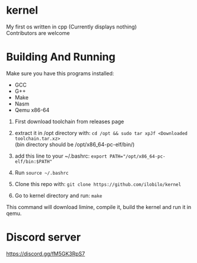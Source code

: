 # kernel
My first os written in cpp (Currently displays nothing)<br />
Contributors are welcome

# Building And Running

Make sure you have this programs installed:
* GCC
* G++
* Make
* Nasm
* Qemu x86-64

1. First download toolchain from releases page

2. extract it in /opt directory with:
``cd /opt && sudo tar xpJf <Downloaded toolchain.tar.xz>``<br />
(bin directory should be /opt/x86_64-pc-elf/bin/)

3. add this line to your ~/.bashrc:
``export PATH="/opt/x86_64-pc-elf/bin:$PATH"``

4. Run ``source ~/.bashrc``

5. Clone this repo with:
``git clone https://github.com/ilobilo/kernel``

6. Go to kernel directory and run:
``make``

This command will download limine, compile it, build the kernel and run it in qemu.

# Discord server
https://discord.gg/fM5GK3RpS7
